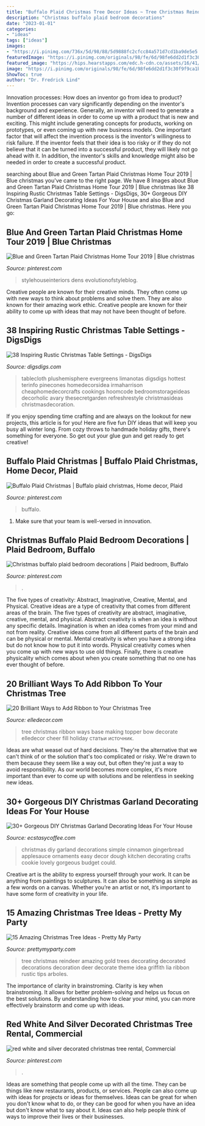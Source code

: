 ```yaml
---
title: "Buffalo Plaid Christmas Tree Decor Ideas ~ Tree Christmas Reindeer Amazing Gold Trees Decorating Decorated Decorations Decoration Deer Decorate Theme Idea Griffith Lia Ribbon Rustic Tips Arboles"
description: "Christmas buffalo plaid bedroom decorations"
date: "2023-01-01"
categories:
- "ideas"
tags: ["ideas"]
images:
- "https://i.pinimg.com/736x/5d/98/88/5d9888fc2cfcc84a571d7cd1ba9de5e5.jpg"
featuredImage: "https://i.pinimg.com/originals/98/fe/6d/98fe6dd2d1f3c30f9f9ca1ba11d05656.jpg"
featured_image: "https://hips.hearstapps.com/edc.h-cdn.co/assets/16/41/christmas-tree-ideas-making-home-base.jpg?crop=1xw:1xh;center,top&amp;resize=480:*"
image: "https://i.pinimg.com/originals/98/fe/6d/98fe6dd2d1f3c30f9f9ca1ba11d05656.jpg"
ShowToc: true
author: "Dr. Fredrick Lind"
---
```



Innovation processes: How does an inventor go from idea to product?
Invention processes can vary significantly depending on the inventor's background and experience. Generally, an inventor will need to generate a number of different ideas in order to come up with a product that is new and exciting. This might include generating concepts for products, working on prototypes, or even coming up with new business models.
One important factor that will affect the invention process is the inventor's willingness to risk failure. If the inventor feels that their idea is too risky or if they do not believe that it can be turned into a successful product, they will likely not go ahead with it. In addition, the inventor's skills and knowledge might also be needed in order to create a successful product.

	

		
searching about Blue and Green Tartan Plaid Christmas Home Tour 2019 | Blue christmas you've came to the right page. We have 8 Images about Blue and Green Tartan Plaid Christmas Home Tour 2019 | Blue christmas like 38 Inspiring Rustic Christmas Table Settings - DigsDigs, 30+ Gorgeous DIY Christmas Garland Decorating Ideas For Your House and also Blue and Green Tartan Plaid Christmas Home Tour 2019 | Blue christmas. Here you go:
		
    
## Blue And Green Tartan Plaid Christmas Home Tour 2019 | Blue Christmas

<img loading=lazy src="https://i.pinimg.com/originals/98/fe/6d/98fe6dd2d1f3c30f9f9ca1ba11d05656.jpg" onerror="this.onerror=null;this.src='https://tse3.mm.bing.net/th?id=OIP.bWwbG3gptnhaxXm23LY75gHaLH&amp;pid=15.1';" alt="Blue and Green Tartan Plaid Christmas Home Tour 2019 | Blue christmas">

_Source: pinterest.com_

>stylehouseinteriors dens evolutionofstyleblog. 

	

Creative people are known for their creative minds. They often come up with new ways to think about problems and solve them. They are also known for their amazing work ethic. Creative people are known for their ability to come up with ideas that may not have been thought of before.

    
## 38 Inspiring Rustic Christmas Table Settings - DigsDigs

<img loading=lazy src="https://www.digsdigs.com/photos/2012/12/a-farmhouse-Christmas-table-with-a-plaid-tablecloth-woven-placemats-evergreens-a-red-stand-with-greenery-and-a-pillar-candle.jpg" onerror="this.onerror=null;this.src='https://tse1.mm.bing.net/th?id=OIP.8i-Hljzcja3UuuAcc9LfVgHaKR&amp;pid=15.1';" alt="38 Inspiring Rustic Christmas Table Settings - DigsDigs">

_Source: digsdigs.com_

>tablecloth plushemisphere evergreens limanotas digsdigs hottest terinfo pinecones homedecorsidea irmaharrison cheaphomedecorcrafts cookings hoomcode bedroomstorageideas decorholic avary thesecretgarden refreshrestyle christmasideas christmasdecoration. 

	

If you enjoy spending time crafting and are always on the lookout for new projects, this article is for you! Here are five fun DIY ideas that will keep you busy all winter long. From cozy throws to handmade holiday gifts, there's something for everyone. So get out your glue gun and get ready to get creative!

    
## Buffalo Plaid Christmas | Buffalo Plaid Christmas, Home Decor, Plaid

<img loading=lazy src="https://i.pinimg.com/736x/a4/48/39/a44839516164d33fe0f6fa8b171d224b.jpg" onerror="this.onerror=null;this.src='https://tse4.mm.bing.net/th?id=OIP.CqYIfT76VEIqz8QcjFIC7QHaJ3&amp;pid=15.1';" alt="Buffalo Plaid Christmas | Buffalo plaid christmas, Home decor, Plaid">

_Source: pinterest.com_

>buffalo. 

	

1. Make sure that your team is well-versed in innovation.

    
## Christmas Buffalo Plaid Bedroom Decorations | Plaid Bedroom, Buffalo

<img loading=lazy src="https://i.pinimg.com/736x/1c/af/15/1caf15747bd2c80185dac72c621ad5f6.jpg" onerror="this.onerror=null;this.src='https://tse2.mm.bing.net/th?id=OIP.Lzus1a5hayc_pscbYXRxrAHaJ3&amp;pid=15.1';" alt="Christmas buffalo plaid bedroom decorations | Plaid bedroom, Buffalo">

_Source: pinterest.com_

>. 

	

The five types of creativity: Abstract, Imaginative, Creative, Mental, and Physical.
Creative ideas are a type of creativity that comes from different areas of the brain. The five types of creativity are abstract, imaginative, creative, mental, and physical. Abstract creativity is when an idea is without any specific details. Imagination is when an idea comes from your mind and not from reality. Creative ideas come from all different parts of the brain and can be physical or mental. Mental creativity is when you have a strong idea but do not know how to put it into words. Physical creativity comes when you come up with new ways to use old things. Finally, there is creative physicality which comes about when you create something that no one has ever thought of before.

    
## 20 Brilliant Ways To Add Ribbon To Your Christmas Tree

<img loading=lazy src="https://hips.hearstapps.com/edc.h-cdn.co/assets/16/41/christmas-tree-ideas-making-home-base.jpg?crop=1xw:1xh;center,top&amp;resize=480:*" onerror="this.onerror=null;this.src='https://tse2.mm.bing.net/th?id=OIP.qd59MmrzHSJMRh66KpMmZgHaL6&amp;pid=15.1';" alt="20 Brilliant Ways to Add Ribbon to Your Christmas Tree">

_Source: elledecor.com_

>tree christmas ribbon ways base making topper bow decorate elledecor cheer fill holiday статьи источник. 

	

Ideas are what weasel out of hard decisions. They're the alternative that we can't think of or the solution that's too complicated or risky. We're drawn to them because they seem like a way out, but often they're just a way to avoid responsibility. As our world becomes more complex, it's more important than ever to come up with solutions and be relentless in seeking new ideas.

    
## 30+ Gorgeous DIY Christmas Garland Decorating Ideas For Your House

<img loading=lazy src="https://i0.wp.com/www.ecstasycoffee.com/wp-content/uploads/2017/11/Gingerbread-Garland.jpg?resize=564%2C846" onerror="this.onerror=null;this.src='https://tse3.mm.bing.net/th?id=OIP.5dDVXXxl-Gb8OYp6Ol38xQHaLH&amp;pid=15.1';" alt="30+ Gorgeous DIY Christmas Garland Decorating Ideas For Your House">

_Source: ecstasycoffee.com_

>christmas diy garland decorations simple cinnamon gingerbread applesauce ornaments easy decor dough kitchen decorating crafts cookie lovely gorgeous budget could. 

	

Creative art is the ability to express yourself through your work. It can be anything from paintings to sculptures. It can also be something as simple as a few words on a canvas. Whether you’re an artist or not, it’s important to have some form of creativity in your life.

    
## 15 Amazing Christmas Tree Ideas - Pretty My Party

<img loading=lazy src="http://www.prettymyparty.com/wp-content/uploads/2015/11/Reindeer-Christmas-Tree.jpg" onerror="this.onerror=null;this.src='https://tse4.mm.bing.net/th?id=OIP.TomZWy8FS72Ykih1TDCn-AHaM7&amp;pid=15.1';" alt="15 Amazing Christmas Tree Ideas - Pretty My Party">

_Source: prettymyparty.com_

>tree christmas reindeer amazing gold trees decorating decorated decorations decoration deer decorate theme idea griffith lia ribbon rustic tips arboles. 

	

The importance of clarity in brainstroming.
Clarity is key when brainstroming. It allows for better problem-solving and helps us focus on the best solutions. By understanding how to clear your mind, you can more effectively brainstorm and come up with ideas.

    
## Red White And Silver Decorated Christmas Tree Rental, Commercial

<img loading=lazy src="https://i.pinimg.com/736x/5d/98/88/5d9888fc2cfcc84a571d7cd1ba9de5e5.jpg" onerror="this.onerror=null;this.src='https://tse1.mm.bing.net/th?id=OIP.pV8ijNvKXLU5cVogAIKVOgHaOt&amp;pid=15.1';" alt="red white and silver decorated christmas tree rental, Commercial">

_Source: pinterest.com_

>. 

	

Ideas are something that people come up with all the time. They can be things like new restaurants, products, or services. People can also come up with ideas for projects or ideas for themselves. Ideas can be great for when you don't know what to do, or they can be good for when you have an idea but don't know what to say about it. Ideas can also help people think of ways to improve their lives or their businesses.

